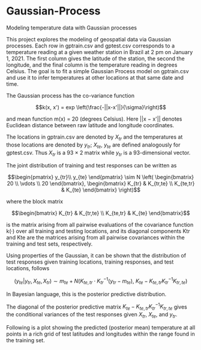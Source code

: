 # Gaussian-Process
Modeling temperature data with Gaussian processes

This project explores the modeling of geospatial data via Gaussian processes. Each row in gptrain.csv and gptest.csv corresponds to a temperature reading at a given weather station in Brazil at 2 pm on January 1, 2021. The first column gives the latitude of the station, the second the longitude, and the final column is the temperature reading in degrees Celsius. The goal is to fit a simple Gaussian Process model on gptrain.csv and use it to infer temperatures at other locations at that same date and time.

The Gaussian process has the co-variance function 

$$k(x, x') = exp \left(\frac{-||x-x'||}{\sigma}\right)$$

and mean function m(x) = 20 (degrees Celsius). Here ||x − x'|| denotes Euclidean distance between raw latitude and longitude coordinates.

The locations in gptrain.csv are denoted by $X_{tr}$ and the temperatures at those locations are denoted by $y_{tr}$; $X_{te}$, $y_{te}$ are defined analogously for gptest.csv. Thus $X_{tr}$ is a 93 × 2 matrix while $y_{tr}$ is a 93-dimensional vector.

The joint distribution of training and test responses can be written as

$$\begin{pmatrix} 
  y_{tr}\\
  y_{te} 
\end{pmatrix} \sim N \left( \begin{bmatrix}
20 \\
\vdots \\
20
\end{bmatrix}, \begin{bmatrix}
K_{tr} & K_{tr,te} \\ 
K_{te,tr} & K_{te} 
\end{bmatrix} \right)$$

where the block matrix 

$$\begin{bmatrix}
K_{tr} & K_{tr,te} \\ 
K_{te,tr} & K_{te} 
\end{bmatrix}$$

is the matrix arising from all pairwise evaluations of the covariance function k(·) over all training and testing locations, and its diagonal components Ktr and Kte are the matrices arising from all pairwise covariances within the training and test sets, respectively.

Using properties of the Gaussian, it can be shown that the distribution of test responses given training locations, training responses, and test locations, follows

$$ (y_{te} | y_{tr}, X_{te}, X_{tr}) \sim m_{te} + N( K_{te,tr} \cdot K_{tr}^{−1} (y_{tr} − m_{te}),\ K_{te} − K_{te,tr} K_{tr}^{−1} K_{tr,te} ) $$

In Bayesian language, this is the posterior predictive distribution.

The diagonal of the posterior predictive matrix $K_{te} − K_{te,tr}K_{tr}^{−1} K_{tr,te}$ gives the conditional variances of the test responses given $X_{tr}$, $X_{te}$, and $y_{tr}$.

Following is a plot showing the predicted (posterior mean) temperature at all points in a rich grid of test latitudes and longitudes within the range found in the training set. 
